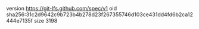 version https://git-lfs.github.com/spec/v1
oid sha256:31c2d9642c9b723b4b278d23f267355746d103ce431dd4fd6b2ca12444e7135f
size 3198
